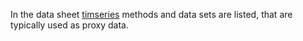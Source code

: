 In the data sheet [timseries](Data\Timeseriesdata\timeseries.csv) methods and data sets are listed, that are typically used as proxy data. 